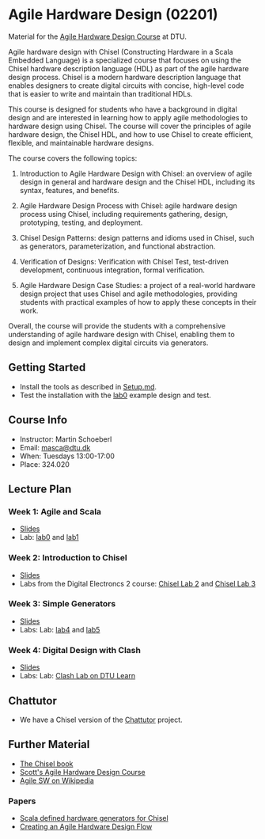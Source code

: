 # Agile Hardware Design (02201)

Material for the [Agile Hardware Design Course](https://kurser.dtu.dk/course/02201) at DTU.

Agile hardware design with Chisel (Constructing Hardware in a Scala Embedded Language) is a specialized course that focuses on using the Chisel hardware description language (HDL) as part of the agile hardware design process. Chisel is a modern hardware description language that enables designers to create digital circuits with concise, high-level code that is easier to write and maintain than traditional HDLs.

This course is designed for students who have a background in digital design and are interested in learning how to apply agile methodologies to hardware design using Chisel. The course will cover the principles of agile hardware design, the Chisel HDL, and how to use Chisel to create efficient, flexible, and maintainable hardware designs.

The course covers the following topics:

1. Introduction to Agile Hardware Design with Chisel: an overview of agile design in general and hardware design and the Chisel HDL, including its syntax, features, and benefits.

2. Agile Hardware Design Process with Chisel: agile hardware design process using Chisel, including requirements gathering, design, prototyping, testing, and deployment.

3. Chisel Design Patterns: design patterns and idioms used in Chisel, such as generators, parameterization, and functional abstraction.

4. Verification of Designs: Verification with Chisel Test, test-driven development, continuous integration, formal verification.

5. Agile Hardware Design Case Studies: a project of a real-world hardware design project that uses Chisel and agile methodologies, providing students with practical examples of how to apply these concepts in their work.

Overall, the course will provide the students with a comprehensive understanding of agile hardware design with Chisel, enabling them to design and implement complex digital circuits via generators.

## Getting Started

 * Install the tools as described in [Setup.md](Setup.md).
 * Test the installation with the [lab0](lab0) example design and test.

## Course Info

 * Instructor: Martin Schoeberl
 * Email: masca@dtu.dk
 * When: Tuesdays 13:00-17:00
 * Place: 324.020

 ## Lecture Plan

 ### Week 1: Agile and Scala

  * [Slides](01_scala.pdf)
  * Lab: [lab0](lab0) and [lab1](lab1)

### Week 2: Introduction to Chisel

  * [Slides](02_chisel.pdf)
  * Labs from the Digital Electroncs 2 course: [Chisel Lab 2](https://github.com/schoeberl/chisel-lab/tree/master/lab2) and [Chisel Lab 3](https://github.com/schoeberl/chisel-lab/tree/master/lab3)

### Week 3: Simple Generators

 * [Slides](03_simp_gen.pdf)
 * Labs: Lab: [lab4](lab4) and [lab5](lab5)

### Week 4: Digital Design with Clash

 * [Slides](04_xxx.pdf)
 * Labs: Lab: [Clash Lab on DTU Learn](lab6https://learn.inside.dtu.dk/d2l/le/lessons/270912/topics/1074110)

## Chattutor

 * We have a Chisel version of the [Chattutor](https://chattutor.dk/c/111/s/141/) project.

## Further Material

 * [The Chisel book](https://www.imm.dtu.dk/~masca/chisel-book.html)
 * [Scott's Agile Hardware Design Course](https://classes.soe.ucsc.edu/cse228a/Winter24/)
 * [Agile SW on Wikipedia](https://en.wikipedia.org/wiki/Agile_software_development)

 ### Papers

 * [Scala defined hardware generators for Chisel](https://www.sciencedirect.com/science/article/pii/S014193312500050X)
 * [Creating an Agile Hardware Design Flow](https://cs.stanford.edu/~niemetz/publications/2020/DAC2020.pdf)
